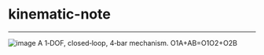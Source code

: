 # kinematic-note

---

![image](https://github.com/Sambor2511/kinematic-note/assets/76769524/7db0401f-dd91-411e-9fed-b3ea6c768f97)
A 1‐DOF, closed‐loop, 4‐bar mechanism.
O1A+AB=O1O2+O2B
